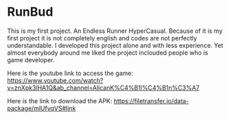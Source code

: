 # RunBud
This is my first project. An Endless Runner HyperCasual. Because of it is my first project it is not completely english and codes are not perfectly understandable. I developed this project alone and with less experience. Yet almost everybody around me liked the project inclouded people who is game developer.

Here is the youtube link to access the game: https://www.youtube.com/watch?v=znXpk3lHA1Q&ab_channel=AlicanK%C4%B1l%C4%B1n%C3%A7



Here is the link to download the APK: https://filetransfer.io/data-package/mlUfvqVS#link
